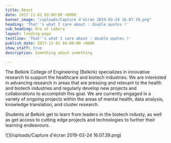 ```yaml
---
title: About
date: 2017-11-01 03:00:00 +0000
banner_image: "/uploads/Capture d'écran 2019-03-24 16.07.39.png"
heading: 'That''s what I care about : double quotes !'
sub_heading: Ora et Labora
layout: landing-page
textline: 'That''s what I care about : double quotes !'
publish_date: 2017-12-01 04:00:00 +0000
show_staff: true
description: Something about something

---
```

The Belkirk College of Engineering (Belkirk) specializes in innovative research to support the healthcare and biotech industries. We are interested in advancing research in areas that are pressing and relevant to the health and biotech industries and regularly develop new projects and collaborations to accomplish this goal. We are currently engaged in a variety of ongoing projects within the areas of mental health, data analysis, knowledge translation, and cluster research.

Students at Belkirk get to learn from leaders in the biotech industy, as well as get access to cutting edge projects and technologies to further their learning endeavours.

![](/uploads/Capture d'écran 2019-03-24 16.07.39.png)